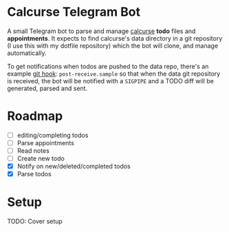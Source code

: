 # Calcurse Telegram Bot

A small Telegram bot to parse and manage [calcurse](https://calcurse.org) **todo** files and **appointments**.
It expects to find calcurse's data directory in a git repository (I use this with my dotfile repository) which
the bot will clone, and manage automatically.

To get notifications when todos are pushed to the data repo, there's an example [git hook](https://www.digitalocean.com/community/tutorials/how-to-use-git-hooks-to-automate-development-and-deployment-tasks): `post-receive.sample` so that when the data git repository is received, 
the bot will be notified with a `SIGPIPE` and a TODO diff will be generated, parsed and sent.


# Roadmap

- [ ] editing/completing todos
- [ ] Parse appointments
- [ ] Read notes
- [ ] Create new todo
- [x] Notify on new/deleted/completed todos
- [x] Parse todos

# Setup

TODO: Cover setup